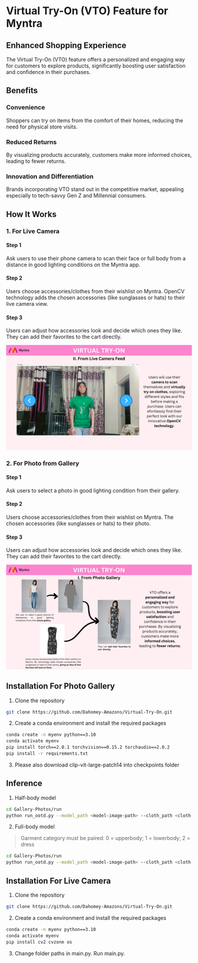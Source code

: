 # Virtual Try-On (VTO) Feature for Myntra

## Enhanced Shopping Experience
The Virtual Try-On (VTO) feature offers a personalized and engaging way for customers to explore products, significantly boosting user satisfaction and confidence in their purchases.

## Benefits

### Convenience
Shoppers can try on items from the comfort of their homes, reducing the need for physical store visits.

### Reduced Returns
By visualizing products accurately, customers make more informed choices, leading to fewer returns.

### Innovation and Differentiation
Brands incorporating VTO stand out in the competitive market, appealing especially to tech-savvy Gen Z and Millennial consumers.

## How It Works

### 1. For Live Camera
#### Step 1
Ask users to use their phone camera to scan their face or full body from a distance in good lighting conditions on the Myntra app.

#### Step 2
Users choose accessories/clothes from their wishlist on Myntra. OpenCV technology adds the chosen accessories (like sunglasses or hats) to their live camera view.

#### Step 3
Users can adjust how accessories look and decide which ones they like. They can add their favorites to the cart directly.

![Demo](Gallery-Photos/images/demo1.png)

### 2. For Photo from Gallery
#### Step 1
Ask users to select a photo in good lighting condition from their gallery.

#### Step 2
Users choose accessories/clothes from their wishlist on Myntra. The chosen accessories (like sunglasses or hats) to their photo.

#### Step 3
Users can adjust how accessories look and decide which ones they like. They can add their favorites to the cart directly.

![Demo](Gallery-Photos/images/demo2.png)

## Installation For Photo Gallery

1. Clone the repository

```sh
git clone https://github.com/Dahomey-Amazons/Virtual-Try-On.git
```

2. Create a conda environment and install the required packages

```sh
conda create -n myenv python==3.10
conda activate myenv
pip install torch==2.0.1 torchvision==0.15.2 torchaudio==2.0.2
pip install -r requirements.txt
```
3. Please also download clip-vit-large-patch14 into checkpoints folder

## Inference
1. Half-body model

```sh
cd Gallery-Photos/run
python run_ootd.py --model_path <model-image-path> --cloth_path <cloth-image-path> --scale 2.0 --sample 1
```

2. Full-body model 

> Garment category must be paired: 0 = upperbody; 1 = lowerbody; 2 = dress

```sh
cd Gallery-Photos/run
python run_ootd.py --model_path <model-image-path> --cloth_path <cloth-image-path> --model_type dc --category 2 --scale 2.0 --sample 1
```

## Installation For Live Camera

1. Clone the repository

```sh
git clone https://github.com/Dahomey-Amazons/Virtual-Try-On.git
```

2. Create a conda environment and install the required packages

```sh
conda create -n myenv python==3.10
conda activate myenv
pip install cv2 cvzone os
```

3. Change folder paths in main.py. Run main.py.
